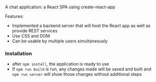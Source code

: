  A chat application: a React SPA using create-react-app

Features:
* Implemented a backend server that will host the React app as well as provide REST services
* Use CSS and DOM
* Can be usable by multiple users simultaneously


### Installation
* after `npm install`, the application is ready to use
* If `npm run build` is run, any changes made will be saved and built and `npm run server` will show those changes without additional steps

